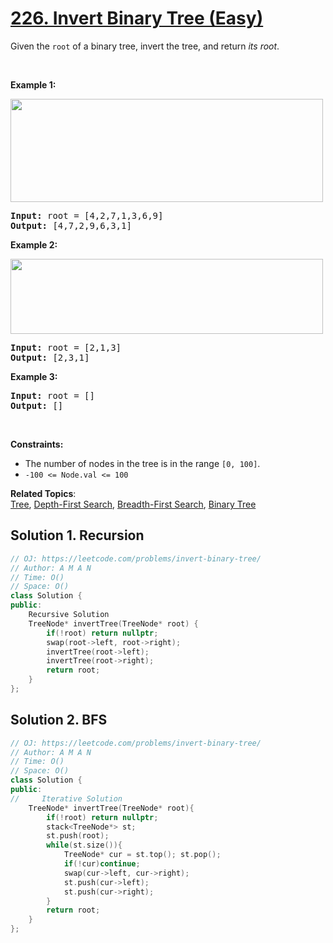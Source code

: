 # [226. Invert Binary Tree (Easy)](https://leetcode.com/problems/invert-binary-tree/)

<p>Given the <code>root</code> of a binary tree, invert the tree, and return <em>its root</em>.</p>

<p>&nbsp;</p>
<p><strong>Example 1:</strong></p>
<img alt="" src="https://assets.leetcode.com/uploads/2021/03/14/invert1-tree.jpg" style="width: 500px; height: 165px;">
<pre><strong>Input:</strong> root = [4,2,7,1,3,6,9]
<strong>Output:</strong> [4,7,2,9,6,3,1]
</pre>

<p><strong>Example 2:</strong></p>
<img alt="" src="https://assets.leetcode.com/uploads/2021/03/14/invert2-tree.jpg" style="width: 500px; height: 120px;">
<pre><strong>Input:</strong> root = [2,1,3]
<strong>Output:</strong> [2,3,1]
</pre>

<p><strong>Example 3:</strong></p>

<pre><strong>Input:</strong> root = []
<strong>Output:</strong> []
</pre>

<p>&nbsp;</p>
<p><strong>Constraints:</strong></p>

<ul>
	<li>The number of nodes in the tree is in the range <code>[0, 100]</code>.</li>
	<li><code>-100 &lt;= Node.val &lt;= 100</code></li>
</ul>


**Related Topics**:  
[Tree](https://leetcode.com/tag/tree/), [Depth-First Search](https://leetcode.com/tag/depth-first-search/), [Breadth-First Search](https://leetcode.com/tag/breadth-first-search/), [Binary Tree](https://leetcode.com/tag/binary-tree/)

## Solution 1. Recursion

```cpp
// OJ: https://leetcode.com/problems/invert-binary-tree/
// Author: A M A N
// Time: O()
// Space: O()
class Solution {
public:
    Recursive Solution
    TreeNode* invertTree(TreeNode* root) {
        if(!root) return nullptr;
        swap(root->left, root->right);
        invertTree(root->left);
        invertTree(root->right);
        return root;
    }
};
```

## Solution 2. BFS

```cpp
// OJ: https://leetcode.com/problems/invert-binary-tree/
// Author: A M A N
// Time: O()
// Space: O()
class Solution {
public:
//     Iterative Solution
    TreeNode* invertTree(TreeNode* root){
        if(!root) return nullptr;
        stack<TreeNode*> st;
        st.push(root);
        while(st.size()){
            TreeNode* cur = st.top(); st.pop();
            if(!cur)continue;
            swap(cur->left, cur->right);
            st.push(cur->left);
            st.push(cur->right);
        }
        return root;
    }
};
```


